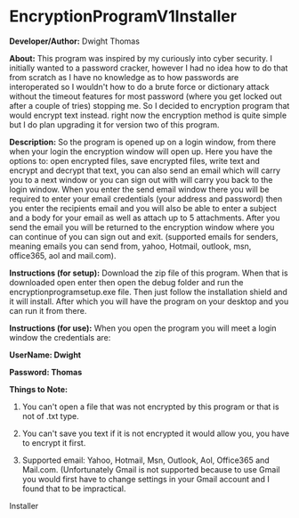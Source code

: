 # EncryptionProgramV1Installer

<b>Developer/Author:</b> Dwight Thomas

<b>About:</b> This program was inspired by my curiously into cyber security. I initially wanted to a password cracker, however I had no idea how to do that from scratch as I have no knowledge as to how passwords are interoperated so I wouldn't how to do a brute force or dictionary attack without the timeout features for most password (where you get locked out after a couple of tries) stopping me. So I decided to encryption program that would encrypt text instead. right now the encryption method is quite simple but I do plan upgrading it for version two of this program.

<b>Description:</b> So the program is opened up on a login window, from there when your login the encryption window will open up. Here you have the options to: open encrypted files, save encrypted files, write text and encrypt and decrypt that text, you can also send an email which will carry you to a next window or you can sign out with will carry you back to the login window. When you enter the send email window there you will be required to enter your email credentials (your address and password) then you enter the recipients email and you will also be able to enter a subject and a body for your email as well as attach up to 5 attachments. After you send the email you will be returned to the encryption window where you can continue of you can sign out and exit. (supported emails for senders, meaning emails you can send from, yahoo, Hotmail, outlook, msn, office365, aol and mail.com).

<b>Instructions (for setup):</b>  Download the zip file of this program. When that is downloaded open enter then open the debug folder and run the encryptionprogramsetup.exe file. Then just follow the installation shield and it will install. After which you will have the program on your desktop and you can run it from there.

<b>Instructions (for use):</b> When you open the program you will meet a login window the credentials are:

<b>UserName: Dwight</b>

<b>Password: Thomas</b>

<b>Things to Note:</b>

1. You can't open a file that was not encrypted by this program or that is not of .txt type.

2. You can't save you text if it is not encrypted it would allow you, you have to encrypt it first.

3.	Supported email: Yahoo, Hotmail, Msn, Outlook, Aol, Office365 and Mail.com. (Unfortunately Gmail is not supported because to use Gmail you would first have to change settings in your Gmail account and I found that to be impractical.

Installer
